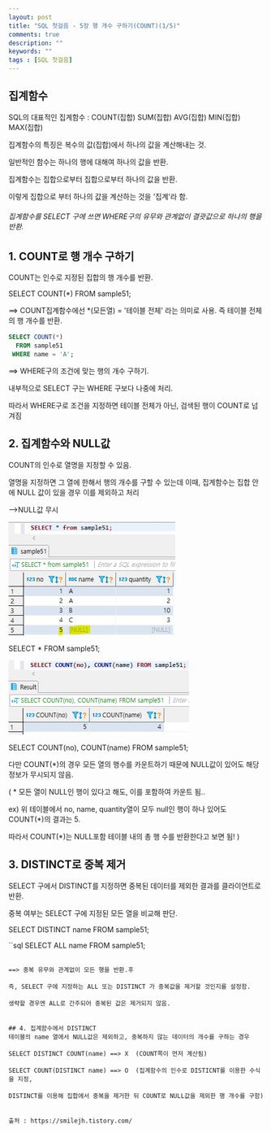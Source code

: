 ```yaml
---
layout: post
title: "SQL 첫걸음 - 5장 행 개수 구하기(COUNT)(1/5)" 
comments: true
description: ""
keywords: ""
tags : [SQL 첫걸음]
---
```


## 집계함수
SQL의 대표적인 집계함수 : COUNT(집합)    SUM(집합)    AVG(집합)    MIN(집합)    MAX(집합)

집계함수의 특징은 복수의 값(집합)에서 하나의 값을 계산해내는 것. 

일반적인 함수는 하나의 행에 대해여 하나의 값을 반환. 

집계함수는 집합으로부터 집합으로부터 하나의 값을 반환. 

이렇게 집합으로 부터 하나의 값을 계산하는 것을 '집계'라 함. 

###### 집계함수를 SELECT 구에 쓰면 WHERE구의 유무와 관계없이 결괏값으로 하나의 행을 반환.

## 1. COUNT로 행 개수 구하기 

COUNT는 인수로 지정된 집합의 행 개수를 반환.  

SELECT COUNT(*) FROM sample51; 

==> COUNT집계함수에선 *(모든열) = '테이블 전체' 라는 의미로 사용. 즉 테이블 전체의 행 개수를 반환.

```sql
SELECT COUNT(*) 
  FROM sample51 
 WHERE name = 'A';
```

==> WHERE구의 조건에 맞는 행의 개수 구하기. 

내부적으로 SELECT 구는 WHERE 구보다 나중에 처리. 

따라서 WHERE구로 조건을 지정하면 테이블 전체가 아닌, 검색된 행이 COUNT로 넘겨짐


## 2. 집계함수와 NULL값

COUNT의 인수로 열명을 지정할 수 있음. 

열명을 지정하면 그 열에 한해서 행의 개수를 구할 수 있는데 이때, 집계함수는 집합 안에 NULL 값이 있을 경우 이를 제외하고 처리 

-->NULL값 무시

![99F5DC355B88920706](/images/sql_first_step/99F5DC355B88920706.png)

SELECT * FROM sample51;

![99DC02355B88925D08](/images/sql_first_step/99DC02355B88925D08.png)

SELECT COUNT(no), COUNT(name) FROM sample51;  

다만 COUNT(*)의 경우 모든 열의 행수를 카운트하기 때문에 NULL값이 있어도 해당 정보가 무시되지 않음. 

( * 모든 열이 NULL인 행이 있다고 해도, 이를 포함하여 카운트 됨.. 

ex) 위 테이블에서 no, name, quantity열이 모두 null인 행이 하나 있어도 COUNT(*)의 결과는 5. 

따라서 COUNT(*)는 NULL포함 테이블 내의 총 행 수를 반환한다고 보면 됨! ) 


## 3. DISTINCT로 중복 제거

SELECT 구에서 DISTINCT를 지정하면 중복된 데이터를 제외한 결과를 클라이언트로 반환.

중복 여부는 SELECT 구에 지정된 모든 열을 비교해 판단.

SELECT DISTINCT name FROM sample51;

``sql
SELECT ALL name 
  FROM sample51; 
```

==> 중복 유무와 관계없이 모든 행을 반환.후

즉, SELECT 구에 지정하는 ALL 또는 DISTINCT 가 중복값을 제거할 것인지를 설정함. 

생략할 경우엔 ALL로 간주되어 중복된 값은 제거되지 않음.


## 4. 집계함수에서 DISTINCT
테이블의 name 열에서 NULL값은 제외하고, 중복하지 않는 데이터의 개수를 구하는 경우 

SELECT DISTINCT COUNT(name) ==> X  (COUNT쪽이 먼저 계산됨)

SELECT COUNT(DISTINCT name) ==> O  (집계함수의 인수로 DISTICNT를 이용한 수식을 지정, 

DISTINCT를 이용해 집합에서 중복을 제거한 뒤 COUNT로 NULL값을 제외한 행 개수를 구함) 


출처 : https://smilejh.tistory.com/